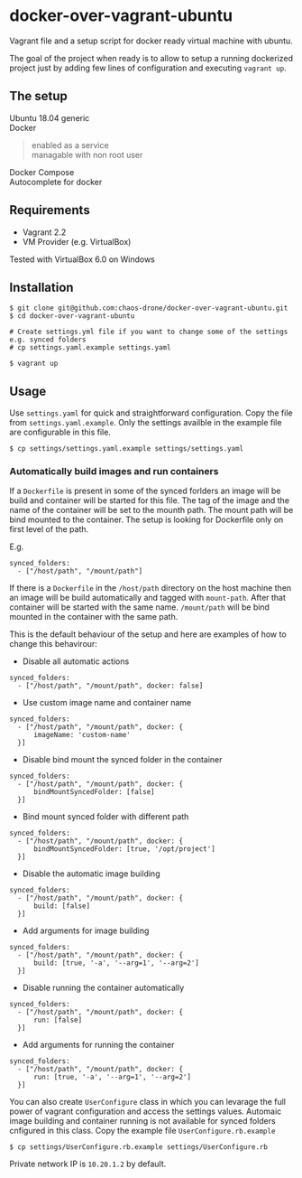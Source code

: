 # docker-over-vagrant-ubuntu
Vagrant file and a setup script for docker ready virtual machine with ubuntu.

The goal of the project when ready is to allow to setup a running dockerized project just by adding few lines of configuration and executing `vagrant up`.

## The setup
Ubuntu 18.04 generic  
Docker  
>enabled as a service  
>managable with non root user  

Docker Compose  
Autocomplete for docker

## Requirements
* Vagrant 2.2
* VM Provider (e.g. VirtualBox)

Tested with VirtualBox 6.0 on Windows

## Installation

```
$ git clone git@github.com:chaos-drone/docker-over-vagrant-ubuntu.git
$ cd docker-over-vagrant-ubuntu

# Create settings.yml file if you want to change some of the settings e.g. synced folders
# cp settings.yaml.example settings.yaml

$ vagrant up
```

## Usage

Use `settings.yaml` for quick and straightforward configuration. Copy the file from `settings.yaml.example`. Only the settings availble in the example file are configurable in this file.

`$ cp settings/settings.yaml.example settings/settings.yaml`

### Automatically build images and run containers

If a `Dockerfile` is present in some of the synced forlders an image will be build and container will be started for this file. The tag of the image and the name of the container will be set to the mounth path. The mount path will be bind mounted to the container. The setup is looking for Dockerfile only on first level of the path.

E.g. 

```
synced_folders:
  - ["/host/path", "/mount/path"]
```

If there is a `Dockerfile` in the `/host/path` directory on the host machine then  an image will be build automatically and tagged with `mount-path`. After that container will be started with the same name. `/mount/path` will be bind mounted in the container with the same path.

This is the default behaviour of the setup and here are examples of how to change this behavirour:

* Disable all automatic actions

```
synced_folders:
  - ["/host/path", "/mount/path", docker: false]
```


* Use custom image name and container name

```
synced_folders:
  - ["/host/path", "/mount/path", docker: {
      imageName: 'custom-name'
  }]
```

* Disable bind mount the synced folder in the container

```
synced_folders:
  - ["/host/path", "/mount/path", docker: {
      bindMountSyncedFolder: [false]
  }]
```

* Bind mount synced folder with different path

```
synced_folders:
  - ["/host/path", "/mount/path", docker: {
      bindMountSyncedFolder: [true, '/opt/project']
  }]
```

* Disable the automatic image building

```
synced_folders:
  - ["/host/path", "/mount/path", docker: {
      build: [false]
  }]
```

* Add arguments for image building

```
synced_folders:
  - ["/host/path", "/mount/path", docker: {
      build: [true, '-a', '--arg=1', '--arg=2']
  }]
```

* Disable running the container automatically

```
synced_folders:
  - ["/host/path", "/mount/path", docker: {
      run: [false]
  }]
```

* Add arguments for running the container

```
synced_folders:
  - ["/host/path", "/mount/path", docker: {
      run: [true, '-a', '--arg=1', '--arg=2']
  }]
```

You can also create `UserConfigure` class in which you can levarage the full power of vagrant configuration and access the settings values. Automaic image building and container running is not available for synced folders cnfigured in this class. Copy the example file `UserConfigure.rb.example`

`$ cp settings/UserConfigure.rb.example settings/UserConfigure.rb`

Private network IP is `10.20.1.2` by default.
